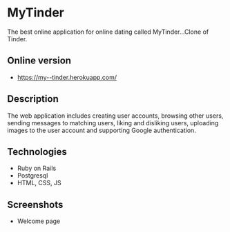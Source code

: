 
# MyTinder

The best online application for online dating called MyTinder...Clone of Tinder.



## Online version

 - https://my--tinder.herokuapp.com/
 
## Description


The web application includes creating user accounts, browsing other users, sending messages to matching users, liking and disliking users, uploading images to the user account and supporting Google authentication.


## Technologies
- Ruby on Rails
- Postgresql
- HTML, CSS, JS


## Screenshots
- Welcome page



